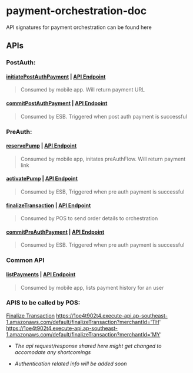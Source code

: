 # payment-orchestration-doc
API signatures for payment orchestration can be found here

## APIs

### PostAuth:

#### [initiatePostAuthPayment](apiReqRes/initiatePostAuthPayment) | [API Endpoint](https://wfq6iadb6k.execute-api.ap-southeast-1.amazonaws.com/default/initiatePostAuthPayment)
> Consumed by mobile app. Will return payment URL

#### [commitPostAuthPayment](apiReqRes/commitPostAuthPayment) | [API Endpoint](https://opzt9x8nni.execute-api.ap-southeast-1.amazonaws.com/default/commitPostAuthPayment)
> Consumed by ESB. Triggered when post auth payment is successful 

### PreAuth:

#### [reservePump](apiReqRes/reservePump) | [API Endpoint](https://lmotdgxhtl.execute-api.ap-southeast-1.amazonaws.com/default/reservePump)
> Consumed by mobile app, initates preAuthFlow. Will return payment link

#### [activatePump](apiReqRes/activatePump) | [API Endpoint](https://1oe4t902t4.execute-api.ap-southeast-1.amazonaws.com/default/activatePump) 
> Consumed by ESB, Triggered when pre auth payment is successful

#### [finalizeTransaction](apiReqRes/finalizeTransaction) | [API Endpoint](https://1oe4t902t4.execute-api.ap-southeast-1.amazonaws.com/default/finalizeTransaction) 
> Consumed by POS to send order details to orchestration

#### [commitPreAuthPayment](apiReqRes/commitPreAuthPayment) | [API Endpoint](https://1oe4t902t4.execute-api.ap-southeast-1.amazonaws.com/default/commitPreAuthPayment)  
> Consumed by ESB. Triggered when pre auth payment is successful 

### Common API

#### [listPayments](apiReqRes/listPayments) | [API Endpoint](https://1oe4t902t4.execute-api.ap-southeast-1.amazonaws.com/default/listPayments)  
> Consumed by mobile app, lists payment history for an user

### APIS to be called by POS:
[Finalize Transaction](https://1oe4t902t4.execute-api.ap-southeast-1.amazonaws.com/default/finalizeTransaction)
https://1oe4t902t4.execute-api.ap-southeast-1.amazonaws.com/default/finalizeTransaction?merchantId='TH'
https://1oe4t902t4.execute-api.ap-southeast-1.amazonaws.com/default/finalizeTransaction?merchantId='MY'


* _The api request/response shared here might get changed to accomodate any shortcomings_

* _Authentication related info will be added soon_
